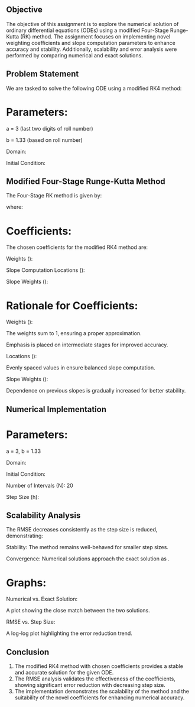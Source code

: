 ## Objective

The objective of this assignment is to explore the numerical solution of ordinary differential equations (ODEs) using a modified Four-Stage Runge-Kutta (RK) method. The assignment focuses on implementing novel weighting coefficients and slope computation parameters to enhance accuracy and stability. Additionally, scalability and error analysis were performed by comparing numerical and exact solutions.

## Problem Statement

We are tasked to solve the following ODE using a modified RK4 method:

# Parameters:

a = 3 (last two digits of roll number)

b = 1.33 (based on roll number)

Domain: 

Initial Condition: 

## Modified Four-Stage Runge-Kutta Method

The Four-Stage RK method is given by:

where:

# Coefficients:

The chosen coefficients for the modified RK4 method are:

Weights (): 

Slope Computation Locations (): 

Slope Weights (): 

# Rationale for Coefficients:

Weights ():

The weights sum to 1, ensuring a proper approximation.

Emphasis is placed on intermediate stages for improved accuracy.

Locations ():

Evenly spaced values in  ensure balanced slope computation.

Slope Weights ():

Dependence on previous slopes is gradually increased for better stability.

## Numerical Implementation

# Parameters:

a = 3, b = 1.33

 Domain: 

Initial Condition: 

Number of Intervals (N): 20

Step Size (h):

## Scalability Analysis

The RMSE decreases consistently as the step size is reduced, demonstrating:

Stability: The method remains well-behaved for smaller step sizes.

Convergence: Numerical solutions approach the exact solution as .

# Graphs:

Numerical vs. Exact Solution:

A plot showing the close match between the two solutions.

RMSE vs. Step Size:

A log-log plot highlighting the error reduction trend.

## Conclusion

1.  The modified RK4 method with chosen coefficients provides a stable and accurate solution for the given ODE.
2.  The RMSE analysis validates the effectiveness of the coefficients, showing significant error reduction with decreasing step size.
3.  The implementation demonstrates the scalability of the method and the suitability of the novel coefficients for enhancing numerical accuracy.

